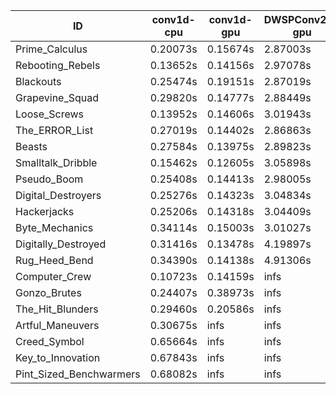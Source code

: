 |ID|conv1d-cpu|conv1d-gpu|DWSPConv2D-gpu|gemm-gpu|avg|
|-|-|-|-|-|-|
|Prime_Calculus|0.20073s|0.15674s|2.87003s|1.70821s|1.23393s|
|Rebooting_Rebels|0.13652s|0.14156s|2.97078s|1.69943s|1.23707s|
|Blackouts|0.25474s|0.19151s|2.87019s|1.70648s|1.25573s|
|Grapevine_Squad|0.29820s|0.14777s|2.88449s|1.73550s|1.26649s|
|Loose_Screws|0.13952s|0.14606s|3.01943s|1.79058s|1.27390s|
|The_ERROR_List|0.27019s|0.14402s|2.86863s|1.91902s|1.30047s|
|Beasts|0.27584s|0.13975s|2.89823s|1.90394s|1.30444s|
|Smalltalk_Dribble|0.15462s|0.12605s|3.05898s|1.91081s|1.31261s|
|Pseudo_Boom|0.25408s|0.14413s|2.98005s|1.92639s|1.32616s|
|Digital_Destroyers|0.25276s|0.14323s|3.04834s|1.92852s|1.34321s|
|Hackerjacks|0.25206s|0.14318s|3.04409s|1.96140s|1.35018s|
|Byte_Mechanics|0.34114s|0.15003s|3.01027s|1.94153s|1.36074s|
|Digitally_Destroyed|0.31416s|0.13478s|4.19897s|2.46848s|1.77910s|
|Rug_Heed_Bend|0.34390s|0.14138s|4.91306s|4.33546s|2.43345s|
|Computer_Crew|0.10723s|0.14159s|infs|4.38072s|infs|
|Gonzo_Brutes|0.24407s|0.38973s|infs|4.37138s|infs|
|The_Hit_Blunders|0.29460s|0.20586s|infs|1.92121s|infs|
|Artful_Maneuvers|0.30675s|infs|infs|4.44919s|infs|
|Creed_Symbol|0.65664s|infs|infs|4.43123s|infs|
|Key_to_Innovation|0.67843s|infs|infs|4.47628s|infs|
|Pint_Sized_Benchwarmers|0.68082s|infs|infs|4.41951s|infs|
